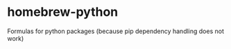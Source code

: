 homebrew-python
===============

Formulas for python packages (because pip dependency handling does not work)